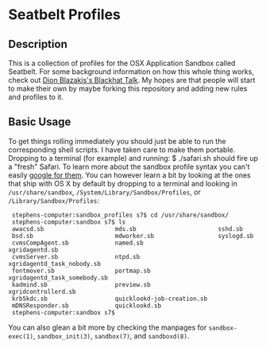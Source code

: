 # Seatbelt Profiles # 


## Description ##

This is a collection of profiles for the OSX Application 
Sandbox called Seatbelt. For some background information on how
this whole thing works, check out [Dion Blazakis's Blackhat Talk](https://media.blackhat.com/bh-dc-11/Blazakis/BlackHat_DC_2011_Blazakis_Apple_Sandbox-wp.pdf).
My hopes are that people will start to make their own by maybe forking this repository and adding new rules and profiles to it. 

## Basic Usage ##

To get things rolling immediately you should just be able to run the corresponding shell scripts. I have taken care to make them portable. Dropping to a terminal (for example) and running:
     $ ./safari.sh 
should fire up a "fresh" Safari. 
To learn more about the sandbox profile syntax you can't easily [google for them](http://www.google.com/search?q=version+1+filetype:sb). You can however learn a bit by looking at the ones that ship with OS X by default by dropping to a terminal and
looking in `/usr/share/sandbox`, `/System/Library/Sandbox/Profiles`, or `/Library/Sandbox/Profiles`:

     stephens-computer:sandbox_profiles s7$ cd /usr/share/sandbox/
     stephens-computer:sandbox s7$ ls
     awacsd.sb                    mds.sb                       sshd.sb
     bsd.sb                       mdworker.sb                  syslogd.sb
     cvmsCompAgent.sb             named.sb                     xgridagentd.sb
     cvmsServer.sb                ntpd.sb                      xgridagentd_task_nobody.sb
     fontmover.sb                 portmap.sb                   xgridagentd_task_somebody.sb
     kadmind.sb                   preview.sb                   xgridcontrollerd.sb
     krb5kdc.sb                   quicklookd-job-creation.sb
     mDNSResponder.sb             quicklookd.sb
     stephens-computer:sandbox s7$

You can also glean a bit more by checking the manpages for `sandbox-exec(1)`, `sandbox_init(3)`, `sandbox(7)`, and `sandboxd(8)`.


